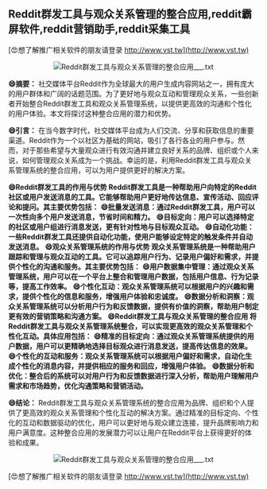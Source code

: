 ## **Reddit群发工具与观众关系管理的整合应用,reddit霸屏软件,reddit营销助手,reddit采集工具**

[😍想了解推广相关软件的朋友请登录 http://www.vst.tw](http://www.vst.tw)

 <center><img src="https://vst.tw/MP4/tuiguang/png/6.png" alt="Reddit群发工具与观众关系管理的整合应用___.txt"></center>

**😄摘要：**
社交媒体平台Reddit作为全球最大的用户生成内容网站之一，拥有庞大的用户群体和广阔的话题范围。为了更好地与观众互动和管理观众关系，一些创新者开始整合Reddit群发工具和观众关系管理系统，以提供更高效的沟通和个性化的用户体验。本文将探讨这种整合应用的潜力和优势。

**😄引言：**
在当今数字时代，社交媒体平台成为人们交流、分享和获取信息的重要渠道。Reddit作为一个以社区为基础的网站，吸引了各行各业的用户参与。然而，对于那些希望与大量观众进行有效沟通并建立良好关系的品牌、组织或个人来说，如何管理观众关系成为一个挑战。幸运的是，利用Reddit群发工具与观众关系管理系统的整合应用，可以为用户提供更好的解决方案。

**😄Reddit群发工具的作用与优势 Reddit群发工具是一种帮助用户向特定的Reddit社区或用户发送消息的工具。它能够帮助用户更好地传达信息、宣传活动、回应评论和提问。其主要优势包括：**
**😄批量发送消息：通过Reddit群发工具，用户可以一次性向多个用户发送消息，节省时间和精力。**
**😄目标定向：用户可以选择特定的社区或用户组进行消息发送，更有针对性地与目标观众互动。**
**😄自动化功能：一些Reddit群发工具还提供自动化功能，使用户能够设定特定的触发条件并自动发送消息。**
**😄观众关系管理系统的作用与优势 观众关系管理系统是一种帮助用户跟踪和管理与观众互动的工具。它可以追踪用户行为、记录用户偏好和需求，并提供个性化的沟通和服务。其主要优势包括：**
**😄用户数据集中管理：通过观众关系管理系统，用户可以在一个平台上整合和管理用户数据，包括用户信息、行为记录等，提高工作效率。**
**😄个性化互动：观众关系管理系统可以根据用户的兴趣和需求，提供个性化的信息和服务，增强用户体验和忠诚度。**
**😄数据分析和洞察：观众关系管理系统可以分析用户行为和反馈数据，提供有价值的洞察，帮助用户制定更有效的营销策略和沟通方案。**
**😄Reddit群发工具与观众关系管理的整合应用 将Reddit群发工具与观众关系管理系统整合，可以实现更高效的观众关系管理和个性化互动。具体应用包括：**
**😄精准的目标定向：通过观众关系管理系统提供的用户数据，用户可以更精确地选择目标观众进行消息发送，提高传达信息的效果。**
**😄个性化的互动和服务：观众关系管理系统可以根据用户偏好和需求，自动化生成个性化的消息内容，并提供相应的服务和回应，增强用户体验。**
**😄数据分析和优化：整合后的系统可以对用户行为和反馈数据进行深入分析，帮助用户理解用户需求和市场趋势，优化沟通策略和营销活动。**

**😄结论：**
Reddit群发工具与观众关系管理系统的整合应用为品牌、组织和个人提供了更高效的观众关系管理和个性化互动的解决方案。通过精准的目标定向、个性化的互动和数据驱动的优化，用户可以更好地与观众建立连接，提升品牌影响力和用户满意度。这种整合应用的发展潜力可以让用户在Reddit平台上获得更好的体验和成果。

 <center><img src="https://vst.tw/MP4/tuiguang/png/2.png" alt="Reddit群发工具与观众关系管理的整合应用___.txt"></center>

[😍想了解推广相关软件的朋友请登录 http://www.vst.tw](http://www.vst.tw)



